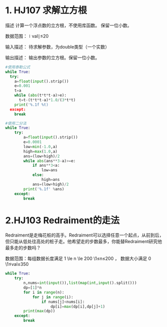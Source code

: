 # 1. HJ107 求解立方根
描述
计算一个浮点数的立方根，不使用库函数。
保留一位小数。

数据范围：∣val∣≤20 

输入描述：
待求解参数，为double类型（一个实数）

输出描述：
输出参数的立方根。保留一位小数。
```python
#使用泰勒公式
while True:
  try:
    a=float(input().strip())
    e=0.001
    t=a
    while (abs(t*t*t-a)>e):
      t=t-(t*t*t-a)*1.0/(3*t*t)
    print('%.1f %t)
  except:
    break
```

```python
#使用二分法
while True:
    try:
        a=float(input().strip())
        e=0.0001
        low=min(-1.0,a)
        high=max(1.0,a)
        ans=(low+high)/2
        while abs(ans**3-a)>=e:
            if ans**3<a:
                low=ans 
            else:
                high=ans 
            ans=(low+high)/2
        print('%.1f' %ans)
    except:
        break 
```

# 2.HJ103 Redraiment的走法
Redraiment是走梅花桩的高手。Redraiment可以选择任意一个起点，从前到后，但只能从低处往高处的桩子走。他希望走的步数最多，你能替Redraiment研究他最多走的步数吗？

数据范围：每组数据长度满足 1 \le n \le 200 \1≤n≤200  ， 数据大小满足 0 \1≤val≤350 

```python
while True:
    try:
        n,nums=int(input()),list(map(int,input().split()))
        dp=[1]*n 
        for i in range(n):
            for j in range(i):
                if nums[j]<nums[i]:
                    dp[i]=max(dp[i],dp[j]+1)
        print(max(dp))
    except:
        break 
```
